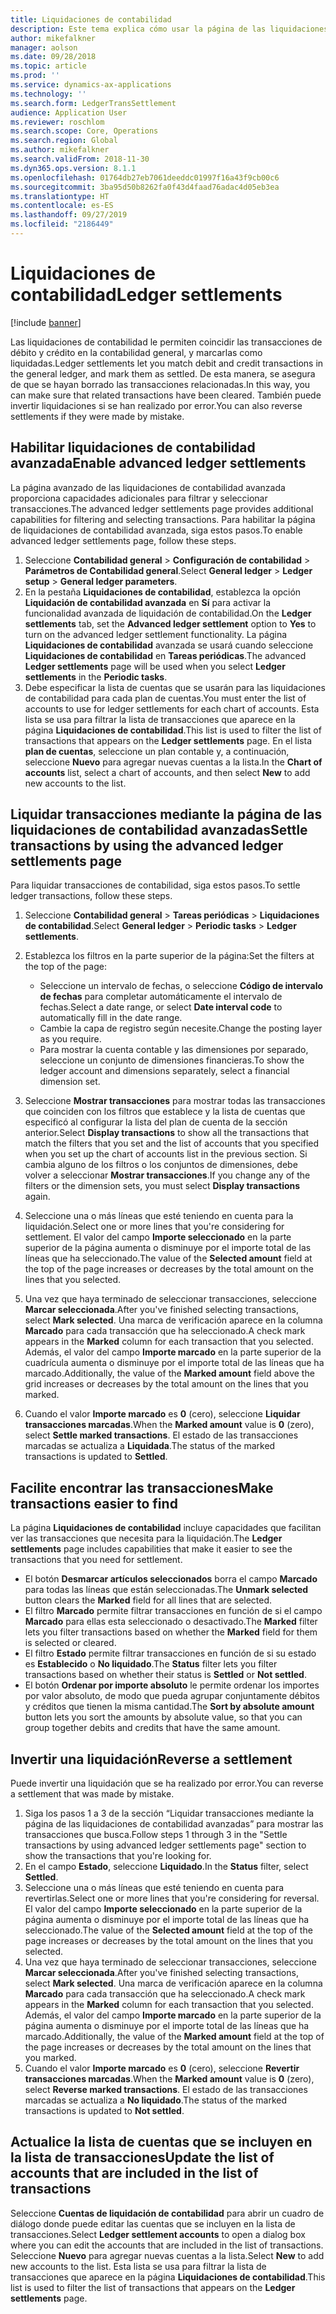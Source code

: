 ```yaml
---
title: Liquidaciones de contabilidad
description: Este tema explica cómo usar la página de las liquidaciones de contabilidad para liquidar las transacciones contables e inventir liquidaciones.
author: mikefalkner
manager: aolson
ms.date: 09/28/2018
ms.topic: article
ms.prod: ''
ms.service: dynamics-ax-applications
ms.technology: ''
ms.search.form: LedgerTransSettlement
audience: Application User
ms.reviewer: roschlom
ms.search.scope: Core, Operations
ms.search.region: Global
ms.author: mikefalkner
ms.search.validFrom: 2018-11-30
ms.dyn365.ops.version: 8.1.1
ms.openlocfilehash: 01764db27eb7061deeddc01997f16a43f9cb00c6
ms.sourcegitcommit: 3ba95d50b8262fa0f43d4faad76adac4d05eb3ea
ms.translationtype: HT
ms.contentlocale: es-ES
ms.lasthandoff: 09/27/2019
ms.locfileid: "2186449"
---
```

# <a name="ledger-settlements"></a><span data-ttu-id="9e5a9-103">Liquidaciones de contabilidad</span><span class="sxs-lookup"><span data-stu-id="9e5a9-103">Ledger settlements</span></span>

[!include [banner](../includes/banner.md)]

<span data-ttu-id="9e5a9-104">Las liquidaciones de contabilidad le permiten coincidir las transacciones de débito y crédito en la contabilidad general, y marcarlas como liquidadas.</span><span class="sxs-lookup"><span data-stu-id="9e5a9-104">Ledger settlements let you match debit and credit transactions in the general ledger, and mark them as settled.</span></span> <span data-ttu-id="9e5a9-105">De esta manera, se asegura de que se hayan borrado las transacciones relacionadas.</span><span class="sxs-lookup"><span data-stu-id="9e5a9-105">In this way, you can make sure that related transactions have been cleared.</span></span> <span data-ttu-id="9e5a9-106">También puede invertir liquidaciones si se han realizado por error.</span><span class="sxs-lookup"><span data-stu-id="9e5a9-106">You can also reverse settlements if they were made by mistake.</span></span>

## <a name="enable-advanced-ledger-settlements"></a><span data-ttu-id="9e5a9-107">Habilitar liquidaciones de contabilidad avanzada</span><span class="sxs-lookup"><span data-stu-id="9e5a9-107">Enable advanced ledger settlements</span></span>

<span data-ttu-id="9e5a9-108">La página avanzado de las liquidaciones de contabilidad avanzada proporciona capacidades adicionales para filtrar y seleccionar transacciones.</span><span class="sxs-lookup"><span data-stu-id="9e5a9-108">The advanced ledger settlements page provides additional capabilities for filtering and selecting transactions.</span></span> <span data-ttu-id="9e5a9-109">Para habilitar la página de liquidaciones de contabilidad avanzada, siga estos pasos.</span><span class="sxs-lookup"><span data-stu-id="9e5a9-109">To enable advanced ledger settlements page, follow these steps.</span></span>

1. <span data-ttu-id="9e5a9-110">Seleccione **Contabilidad general** \> **Configuración de contabilidad** \> **Parámetros de Contabilidad general**.</span><span class="sxs-lookup"><span data-stu-id="9e5a9-110">Select **General ledger** \> **Ledger setup** \> **General ledger parameters**.</span></span> 
2. <span data-ttu-id="9e5a9-111">En la pestaña **Liquidaciones de contabilidad**, establezca la opción **Liquidación de contabilidad avanzada** en **Sí** para activar la funcionalidad avanzada de liquidación de contabilidad.</span><span class="sxs-lookup"><span data-stu-id="9e5a9-111">On the **Ledger settlements** tab, set the **Advanced ledger settlement** option to **Yes** to turn on the advanced ledger settlement functionality.</span></span> <span data-ttu-id="9e5a9-112">La página **Liquidaciones de contabilidad** avanzada se usará cuando seleccione **Liquidaciones de contabilidad** en **Tareas periódicas**.</span><span class="sxs-lookup"><span data-stu-id="9e5a9-112">The advanced **Ledger settlements** page will be used when you select **Ledger settlements** in the **Periodic tasks**.</span></span> 
3. <span data-ttu-id="9e5a9-113">Debe especificar la lista de cuentas que se usarán para las liquidaciones de contabilidad para cada plan de cuentas.</span><span class="sxs-lookup"><span data-stu-id="9e5a9-113">You must enter the list of accounts to use for ledger settlements for each chart of accounts.</span></span> <span data-ttu-id="9e5a9-114">Esta lista se usa para filtrar la lista de transacciones que aparece en la página **Liquidaciones de contabilidad**.</span><span class="sxs-lookup"><span data-stu-id="9e5a9-114">This list is used to filter the list of transactions that appears on the **Ledger settlements** page.</span></span> <span data-ttu-id="9e5a9-115">En el lista **plan de cuentas**, seleccione un plan contable y, a continuación, seleccione **Nuevo** para agregar nuevas cuentas a la lista.</span><span class="sxs-lookup"><span data-stu-id="9e5a9-115">In the **Chart of accounts** list, select a chart of accounts, and then select **New** to add new accounts to the list.</span></span>

## <a name="settle-transactions-by-using-the-advanced-ledger-settlements-page"></a><span data-ttu-id="9e5a9-116">Liquidar transacciones mediante la página de las liquidaciones de contabilidad avanzadas</span><span class="sxs-lookup"><span data-stu-id="9e5a9-116">Settle transactions by using the advanced ledger settlements page</span></span>

<span data-ttu-id="9e5a9-117">Para liquidar transacciones de contabilidad, siga estos pasos.</span><span class="sxs-lookup"><span data-stu-id="9e5a9-117">To settle ledger transactions, follow these steps.</span></span>

1. <span data-ttu-id="9e5a9-118">Seleccione **Contabilidad general** \> **Tareas periódicas** \> **Liquidaciones de contabilidad**.</span><span class="sxs-lookup"><span data-stu-id="9e5a9-118">Select **General ledger** \> **Periodic tasks** \> **Ledger settlements**.</span></span>
2. <span data-ttu-id="9e5a9-119">Establezca los filtros en la parte superior de la página:</span><span class="sxs-lookup"><span data-stu-id="9e5a9-119">Set the filters at the top of the page:</span></span>

    - <span data-ttu-id="9e5a9-120">Seleccione un intervalo de fechas, o seleccione **Código de intervalo de fechas** para completar automáticamente el intervalo de fechas.</span><span class="sxs-lookup"><span data-stu-id="9e5a9-120">Select a date range, or select **Date interval code** to automatically fill in the date range.</span></span>
    - <span data-ttu-id="9e5a9-121">Cambie la capa de registro según necesite.</span><span class="sxs-lookup"><span data-stu-id="9e5a9-121">Change the posting layer as you require.</span></span>
    - <span data-ttu-id="9e5a9-122">Para mostrar la cuenta contable y las dimensiones por separado, seleccione un conjunto de dimensiones financieras.</span><span class="sxs-lookup"><span data-stu-id="9e5a9-122">To show the ledger account and dimensions separately, select a financial dimension set.</span></span>

3. <span data-ttu-id="9e5a9-123">Seleccione **Mostrar transacciones** para mostrar todas las transacciones que coinciden con los filtros que establece y la lista de cuentas que especificó al configurar la lista del plan de cuenta de la sección anterior.</span><span class="sxs-lookup"><span data-stu-id="9e5a9-123">Select **Display transactions** to show all the transactions that match the filters that you set and the list of accounts that you specified when you set up the chart of accounts list in the previous section.</span></span> <span data-ttu-id="9e5a9-124">Si cambia alguno de los filtros o los conjuntos de dimensiones, debe volver a seleccionar **Mostrar transacciones**.</span><span class="sxs-lookup"><span data-stu-id="9e5a9-124">If you change any of the filters or the dimension sets, you must select **Display transactions** again.</span></span>
4. <span data-ttu-id="9e5a9-125">Seleccione una o más líneas que esté teniendo en cuenta para la liquidación.</span><span class="sxs-lookup"><span data-stu-id="9e5a9-125">Select one or more lines that you're considering for settlement.</span></span> <span data-ttu-id="9e5a9-126">El valor del campo **Importe seleccionado** en la parte superior de la página aumenta o disminuye por el importe total de las líneas que ha seleccionado.</span><span class="sxs-lookup"><span data-stu-id="9e5a9-126">The value of the **Selected amount** field at the top of the page increases or decreases by the total amount on the lines that you selected.</span></span>
5. <span data-ttu-id="9e5a9-127">Una vez que haya terminado de seleccionar transacciones, seleccione **Marcar seleccionada**.</span><span class="sxs-lookup"><span data-stu-id="9e5a9-127">After you've finished selecting transactions, select **Mark selected**.</span></span> <span data-ttu-id="9e5a9-128">Una marca de verificación aparece en la columna **Marcado** para cada transacción que ha seleccionado.</span><span class="sxs-lookup"><span data-stu-id="9e5a9-128">A check mark appears in the **Marked** column for each transaction that you selected.</span></span> <span data-ttu-id="9e5a9-129">Además, el valor del campo **Importe marcado** en la parte superior de la cuadrícula aumenta o disminuye por el importe total de las líneas que ha marcado.</span><span class="sxs-lookup"><span data-stu-id="9e5a9-129">Additionally, the value of the **Marked amount** field above the grid increases or decreases by the total amount on the lines that you marked.</span></span>
6. <span data-ttu-id="9e5a9-130">Cuando el valor **Importe marcado** es **0** (cero), seleccione **Liquidar transacciones marcadas**.</span><span class="sxs-lookup"><span data-stu-id="9e5a9-130">When the **Marked amount** value is **0** (zero), select **Settle marked transactions**.</span></span> <span data-ttu-id="9e5a9-131">El estado de las transacciones marcadas se actualiza a **Liquidada**.</span><span class="sxs-lookup"><span data-stu-id="9e5a9-131">The status of the marked transactions is updated to **Settled**.</span></span>

## <a name="make-transactions-easier-to-find"></a><span data-ttu-id="9e5a9-132">Facilite encontrar las transacciones</span><span class="sxs-lookup"><span data-stu-id="9e5a9-132">Make transactions easier to find</span></span>

<span data-ttu-id="9e5a9-133">La página **Liquidaciones de contabilidad** incluye capacidades que facilitan ver las transacciones que necesita para la liquidación.</span><span class="sxs-lookup"><span data-stu-id="9e5a9-133">The **Ledger settlements** page includes capabilities that make it easier to see the transactions that you need for settlement.</span></span>

- <span data-ttu-id="9e5a9-134">El botón **Desmarcar artículos seleccionados** borra el campo **Marcado** para todas las líneas que están seleccionadas.</span><span class="sxs-lookup"><span data-stu-id="9e5a9-134">The **Unmark selected** button clears the **Marked** field for all lines that are selected.</span></span>
- <span data-ttu-id="9e5a9-135">El filtro **Marcado** permite filtrar transacciones en función de si el campo **Marcado** para ellas esta seleccionado o desactivado.</span><span class="sxs-lookup"><span data-stu-id="9e5a9-135">The **Marked** filter lets you filter transactions based on whether the **Marked** field for them is selected or cleared.</span></span>
- <span data-ttu-id="9e5a9-136">El filtro **Estado** permite filtrar transacciones en función de si su estado es **Establecido** o **No liquidado**.</span><span class="sxs-lookup"><span data-stu-id="9e5a9-136">The **Status** filter lets you filter transactions based on whether their status is **Settled** or **Not settled**.</span></span>
- <span data-ttu-id="9e5a9-137">El botón **Ordenar por importe absoluto** le permite ordenar los importes por valor absoluto, de modo que pueda agrupar conjuntamente débitos y créditos que tienen la misma cantidad.</span><span class="sxs-lookup"><span data-stu-id="9e5a9-137">The **Sort by absolute amount** button lets you sort the amounts by absolute value, so that you can group together debits and credits that have the same amount.</span></span>

## <a name="reverse-a-settlement"></a><span data-ttu-id="9e5a9-138">Invertir una liquidación</span><span class="sxs-lookup"><span data-stu-id="9e5a9-138">Reverse a settlement</span></span>

<span data-ttu-id="9e5a9-139">Puede invertir una liquidación que se ha realizado por error.</span><span class="sxs-lookup"><span data-stu-id="9e5a9-139">You can reverse a settlement that was made by mistake.</span></span>

1. <span data-ttu-id="9e5a9-140">Siga los pasos 1 a 3 de la sección “Liquidar transacciones mediante la página de las liquidaciones de contabilidad avanzadas” para mostrar las transacciones que busca.</span><span class="sxs-lookup"><span data-stu-id="9e5a9-140">Follow steps 1 through 3 in the "Settle transactions by using advanced ledger settlements page" section to show the transactions that you're looking for.</span></span>
2. <span data-ttu-id="9e5a9-141">En el campo **Estado**, seleccione **Liquidado**.</span><span class="sxs-lookup"><span data-stu-id="9e5a9-141">In the **Status** filter, select **Settled**.</span></span>
3. <span data-ttu-id="9e5a9-142">Seleccione una o más líneas que esté teniendo en cuenta para revertirlas.</span><span class="sxs-lookup"><span data-stu-id="9e5a9-142">Select one or more lines that you're considering for reversal.</span></span> <span data-ttu-id="9e5a9-143">El valor del campo **Importe seleccionado** en la parte superior de la página aumenta o disminuye por el importe total de las líneas que ha seleccionado.</span><span class="sxs-lookup"><span data-stu-id="9e5a9-143">The value of the **Selected amount** field at the top of the page increases or decreases by the total amount on the lines that you selected.</span></span>
4. <span data-ttu-id="9e5a9-144">Una vez que haya terminado de seleccionar transacciones, seleccione **Marcar seleccionada**.</span><span class="sxs-lookup"><span data-stu-id="9e5a9-144">After you've finished selecting transactions, select **Mark selected**.</span></span> <span data-ttu-id="9e5a9-145">Una marca de verificación aparece en la columna **Marcado** para cada transacción que ha seleccionado.</span><span class="sxs-lookup"><span data-stu-id="9e5a9-145">A check mark appears in the **Marked** column for each transaction that you selected.</span></span> <span data-ttu-id="9e5a9-146">Además, el valor del campo **Importe marcado** en la parte superior de la página aumenta o disminuye por el importe total de las líneas que ha marcado.</span><span class="sxs-lookup"><span data-stu-id="9e5a9-146">Additionally, the value of the **Marked amount** field at the top of the page increases or decreases by the total amount on the lines that you marked.</span></span>
5. <span data-ttu-id="9e5a9-147">Cuando el valor **Importe marcado** es **0** (cero), seleccione **Revertir transacciones marcadas**.</span><span class="sxs-lookup"><span data-stu-id="9e5a9-147">When the **Marked amount** value is **0** (zero), select **Reverse marked transactions**.</span></span> <span data-ttu-id="9e5a9-148">El estado de las transacciones marcadas se actualiza a **No liquidado**.</span><span class="sxs-lookup"><span data-stu-id="9e5a9-148">The status of the marked transactions is updated to **Not settled**.</span></span>

## <a name="update-the-list-of-accounts-that-are-included-in-the-list-of-transactions"></a><span data-ttu-id="9e5a9-149">Actualice la lista de cuentas que se incluyen en la lista de transacciones</span><span class="sxs-lookup"><span data-stu-id="9e5a9-149">Update the list of accounts that are included in the list of transactions</span></span>

<span data-ttu-id="9e5a9-150">Seleccione **Cuentas de liquidación de contabilidad** para abrir un cuadro de diálogo donde puede editar las cuentas que se incluyen en la lista de transacciones.</span><span class="sxs-lookup"><span data-stu-id="9e5a9-150">Select **Ledger settlement accounts** to open a dialog box where you can edit the accounts that are included in the list of transactions.</span></span> <span data-ttu-id="9e5a9-151">Seleccione **Nuevo** para agregar nuevas cuentas a la lista.</span><span class="sxs-lookup"><span data-stu-id="9e5a9-151">Select **New** to add new accounts to the list.</span></span> <span data-ttu-id="9e5a9-152">Esta lista se usa para filtrar la lista de transacciones que aparece en la página **Liquidaciones de contabilidad**.</span><span class="sxs-lookup"><span data-stu-id="9e5a9-152">This list is used to filter the list of transactions that appears on the **Ledger settlements** page.</span></span>
